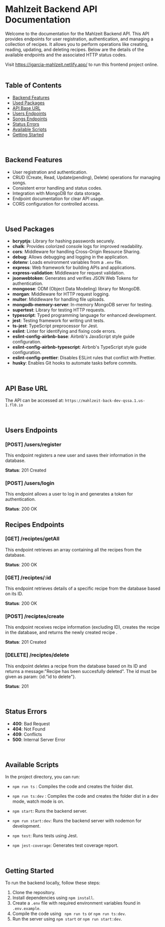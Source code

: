 # Mahlzeit Backend API Documentation

Welcome to the documentation for the Mahlzeit Backend API. This API provides endpoints for user registration, authentication, and managing a collection of recipes. It allows you to perform operations like creating, reading, updating, and deleting recipes. Below are the details of the available endpoints and the associated HTTP status codes.

Visit https://igarcia-mahlzeit.netlify.app/ to run this frontend project online.
<br>
<br>

## Table of Contents

- [Backend Features](#backend-features)
- [Used Packages](#used-packages)
- [API Base URL](#api-base-url)
- [Users Endpoints](#users-endpoints)
- [Songs Endpoints](#songs-endpoints)
- [Status Errors](#status-errors)
- [Available Scripts](#available-scripts)
- [Getting Started](#getting-started)

<br>

## Backend Features

- User registration and authentication.
- CRUD (Create, Read, Update(pending), Delete) operations for managing songs.
- Consistent error handling and status codes.
- Integration with MongoDB for data storage.
- Endpoint documentation for clear API usage.
- CORS configuration for controlled access.

<br>

## Used Packages

- **bcryptjs**: Library for hashing passwords securely.
- **chalk**: Provides colorized console logs for improved readability.
- **cors**: Middleware for handling Cross-Origin Resource Sharing.
- **debug**: Allows debugging and logging in the application.
- **dotenv**: Loads environment variables from a `.env` file.
- **express**: Web framework for building APIs and applications.
- **express-validation**: Middleware for request validation.
- **jsonwebtoken**: Generates and verifies JSON Web Tokens for authentication.
- **mongoose**: ODM (Object Data Modeling) library for MongoDB.
- **morgan**: Middleware for HTTP request logging.
- **multer**: Middleware for handling file uploads.
- **mongodb-memory-server**: In-memory MongoDB server for testing.
- **supertest**: Library for testing HTTP requests.
- **typescript**: Typed programming language for enhanced development.
- **jest**: Testing framework for writing unit tests.
- **ts-jest**: TypeScript preprocessor for Jest.
- **eslint**: Linter for identifying and fixing code errors.
- **eslint-config-airbnb-base**: Airbnb's JavaScript style guide configuration.
- **eslint-config-airbnb-typescript**: Airbnb's TypeScript style guide configuration.
- **eslint-config-prettier**: Disables ESLint rules that conflict with Prettier.
- **husky**: Enables Git hooks to automate tasks before commits.

<br>

## API Base URL

The API can be accessed at: `https://mahlzeit-back-dev-qssa.1.us-1.fl0.io`

<br>

## Users Endpoints

### [POST] /users/register

This endpoint registers a new user and saves their information in the database.

**Status**: 201 Created

### [POST] /users/login

This endpoint allows a user to log in and generates a token for authentication.

**Status**: 200 OK

## Recipes Endpoints

### [GET] /reciptes/getAll

This endpoint retrieves an array containing all the recipes from the database.

**Status**: 200 OK

### [GET] /reciptes/:id

This endpoint retrieves details of a specific recipe from the database based on its ID.

**Status**: 200 OK

### [POST] /reciptes/create

This endpoint receives recipe information (excluding ID), creates the recipe in the database, and returns the newly created recipe
.

**Status**: 201 Created

### [DELETE] /reciptes/delete

This endpoint deletes a recipe from the database based on its ID and returns a message:"Recipe has been succesfully deleted".
The id must be given as param: {id:"id to delete"}.

**Status**: 201

<br>

## Status Errors

- **400**: Bad Request
- **404**: Not Found
- **409**: Conflicts
- **500**: Internal Server Error

<br>

## Available Scripts

In the project directory, you can run:

- `npm run ts` : Compiles the code and creates the folder dist.
- `npm run ts:dev` : Compiles the code and creates the folder dist in a dev mode, watch mode is on.
- `npm start`: Runs the backend server.
- `npm run start:dev`: Runs the backend server with nodemon for development.
- `npm test`: Runs tests using Jest.
- `npm jest-coverage`: Generates test coverage report.

  <br>

## Getting Started

To run the backend locally, follow these steps:

1. Clone the repository.
2. Install dependencies using `npm install`.
3. Create a `.env` file with required environment variables found in `.env.example`.
4. Compile the code using ` npm run ts` or `npm run ts:dev`.
5. Run the server using `npm start` or `npm run start:dev`.

